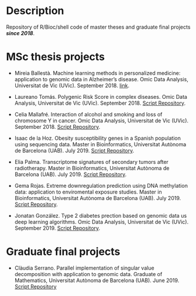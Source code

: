 # Description

Repository of R/Bioc/shell code of master theses and graduate final projects **_since 2018_**.

# MSc thesis projects 

- Mireia Ballestà. Machine learning methods in personalized medicine: application to genomic data in Alzheimer’s disease. Omic Data Analysis, Universitat de Vic (UVic). September 2018. [link](https://github.com/isglobal-brge/master_thesis/tree/master/machine_learning).

- Laureano Tomás. Polygenic Risk Score in complex diseases. Omic Data Analysis, Universitat de Vic (UVic). September 2018. [Script Repository](https://github.com/isglobal-brge/master_thesis/tree/master/genetic_score).

- Celia Mallafré. Interaction of alcohol and smoking and loss of chromosome Y in cancer. Omic Data Analysis, Universitat de Vic (UVic). September 2018. [Script Repository](https://github.com/isglobal-brge/master_thesis/tree/master/LOY_interaction).

- Isaac de la Hoz. Obesity susceptibility genes in a Spanish population using sequencing data. Master in Bioinformatics, Universitat Autònoma de Barcelona (UAB). July 2019. [Script Repository](https://github.com/isglobal-brge/master_thesis/tree/master/obesitySeq).

- Elia Palma. Transcriptome signatures of secondary tumors after radiotherapy. Master in Bioinformatics, Universitat Autònoma de Barcelona (UAB). July 2019. [Script Repository](https://github.com/isglobal-brge/master_thesis/tree/master/radiation_cancer).

- Gema Rojas. Extreme downregulation prediction using DNA methylation data: application to enviromental exposure studies. Master in Bioinformatics, Universitat Autònoma de Barcelona (UAB). July 2019. [Script Repository](https://github.com/isglobal-brge/master_thesis/tree/master/EDY).

- Jonatan González. Type 2 diabetes prection based on genomic data us deep learning algorithms. Omic Data Analysis, Universitat de Vic (UVic).  September 2019. [Script Repository](https://github.com/isglobal-brge/master_thesis/tree/master/DiabPred).

# Graduate final projects

- Clàudia Serrano. Parallel implementation of singular value decomposition with application to genomic data. Graduate of Mathematics, Universitat Autònoma de Barcelona (UAB). June 2019. [Script Repository](https://github.com/isglobal-brge/master_thesis/tree/master/parallel_SVD)

